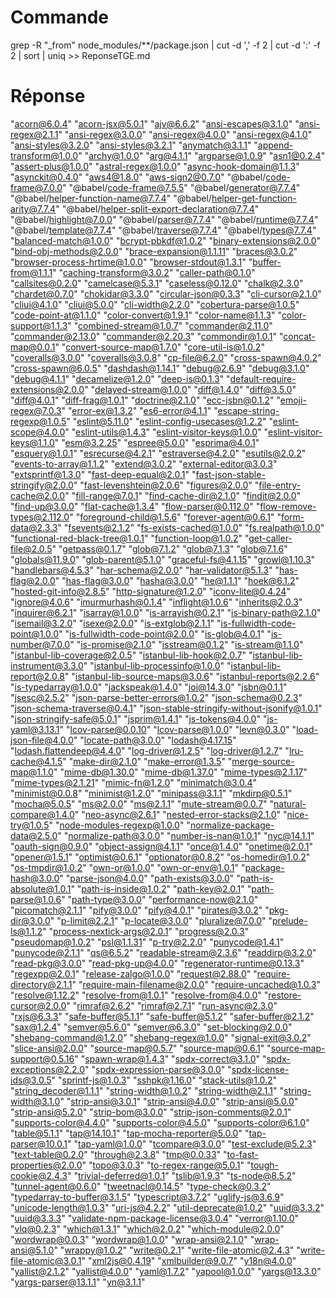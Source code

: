 # Commande

grep -R "_from" node_modules/**/package.json | cut -d ',' -f 2 | cut -d ':' -f 2 | sort | uniq >> ReponseTGE.md

# Réponse

 "acorn@6.0.4"
 "acorn-jsx@5.0.1"
 "ajv@6.6.2"
 "ansi-escapes@3.1.0"
 "ansi-regex@2.1.1"
 "ansi-regex@3.0.0"
 "ansi-regex@4.0.0"
 "ansi-regex@4.1.0"
 "ansi-styles@3.2.0"
 "ansi-styles@3.2.1"
 "anymatch@3.1.1"
 "append-transform@1.0.0"
 "archy@1.0.0"
 "arg@4.1.1"
 "argparse@1.0.9"
 "asn1@0.2.4"
 "assert-plus@1.0.0"
 "astral-regex@1.0.0"
 "async-hook-domain@1.1.3"
 "asynckit@0.4.0"
 "aws4@1.8.0"
 "aws-sign2@0.7.0"
 "@babel/code-frame@7.0.0"
 "@babel/code-frame@7.5.5"
 "@babel/generator@7.7.4"
 "@babel/helper-function-name@7.7.4"
 "@babel/helper-get-function-arity@7.7.4"
 "@babel/helper-split-export-declaration@7.7.4"
 "@babel/highlight@7.0.0"
 "@babel/parser@7.7.4"
 "@babel/runtime@7.7.4"
 "@babel/template@7.7.4"
 "@babel/traverse@7.7.4"
 "@babel/types@7.7.4"
 "balanced-match@1.0.0"
 "bcrypt-pbkdf@1.0.2"
 "binary-extensions@2.0.0"
 "bind-obj-methods@2.0.0"
 "brace-expansion@1.1.11"
 "braces@3.0.2"
 "browser-process-hrtime@1.0.0"
 "browser-stdout@1.3.1"
 "buffer-from@1.1.1"
 "caching-transform@3.0.2"
 "caller-path@0.1.0"
 "callsites@0.2.0"
 "camelcase@5.3.1"
 "caseless@0.12.0"
 "chalk@2.3.0"
 "chardet@0.7.0"
 "chokidar@3.3.0"
 "circular-json@0.3.3"
 "cli-cursor@2.1.0"
 "cliui@4.1.0"
 "cliui@5.0.0"
 "cli-width@2.2.0"
 "cobertura-parse@1.0.5"
 "code-point-at@1.1.0"
 "color-convert@1.9.1"
 "color-name@1.1.3"
 "color-support@1.1.3"
 "combined-stream@1.0.7"
 "commander@2.11.0"
 "commander@2.13.0"
 "commander@2.20.3"
 "commondir@1.0.1"
 "concat-map@0.0.1"
 "convert-source-map@1.7.0"
 "core-util-is@1.0.2"
 "coveralls@3.0.0"
 "coveralls@3.0.8"
 "cp-file@6.2.0"
 "cross-spawn@4.0.2"
 "cross-spawn@6.0.5"
 "dashdash@1.14.1"
 "debug@2.6.9"
 "debug@3.1.0"
 "debug@4.1.1"
 "decamelize@1.2.0"
 "deep-is@0.1.3"
 "default-require-extensions@2.0.0"
 "delayed-stream@1.0.0"
 "diff@1.4.0"
 "diff@3.5.0"
 "diff@4.0.1"
 "diff-frag@1.0.1"
 "doctrine@2.1.0"
 "ecc-jsbn@0.1.2"
 "emoji-regex@7.0.3"
 "error-ex@1.3.2"
 "es6-error@4.1.1"
 "escape-string-regexp@1.0.5"
 "eslint@5.11.0"
 "eslint-config-usecases@1.2.2"
 "eslint-scope@4.0.0"
 "eslint-utils@1.4.3"
 "eslint-visitor-keys@1.0.0"
 "eslint-visitor-keys@1.1.0"
 "esm@3.2.25"
 "espree@5.0.0"
 "esprima@4.0.1"
 "esquery@1.0.1"
 "esrecurse@4.2.1"
 "estraverse@4.2.0"
 "esutils@2.0.2"
 "events-to-array@1.1.2"
 "extend@3.0.2"
 "external-editor@3.0.3"
 "extsprintf@1.3.0"
 "fast-deep-equal@2.0.1"
 "fast-json-stable-stringify@2.0.0"
 "fast-levenshtein@2.0.6"
 "figures@2.0.0"
 "file-entry-cache@2.0.0"
 "fill-range@7.0.1"
 "find-cache-dir@2.1.0"
 "findit@2.0.0"
 "find-up@3.0.0"
 "flat-cache@1.3.4"
 "flow-parser@0.112.0"
 "flow-remove-types@2.112.0"
 "foreground-child@1.5.6"
 "forever-agent@0.6.1"
 "form-data@2.3.3"
 "fsevents@2.1.2"
 "fs-exists-cached@1.0.0"
 "fs.realpath@1.0.0"
 "functional-red-black-tree@1.0.1"
 "function-loop@1.0.2"
 "get-caller-file@2.0.5"
 "getpass@0.1.7"
 "glob@7.1.2"
 "glob@7.1.3"
 "glob@7.1.6"
 "globals@11.9.0"
 "glob-parent@5.1.0"
 "graceful-fs@4.1.15"
 "growl@1.10.3"
 "handlebars@4.5.3"
 "har-schema@2.0.0"
 "har-validator@5.1.3"
 "has-flag@2.0.0"
 "has-flag@3.0.0"
 "hasha@3.0.0"
 "he@1.1.1"
 "hoek@6.1.2"
 "hosted-git-info@2.8.5"
 "http-signature@1.2.0"
 "iconv-lite@0.4.24"
 "ignore@4.0.6"
 "imurmurhash@0.1.4"
 "inflight@1.0.6"
 "inherits@2.0.3"
 "inquirer@6.2.1"
 "isarray@1.0.0"
 "is-arrayish@0.2.1"
 "is-binary-path@2.1.0"
 "isemail@3.2.0"
 "isexe@2.0.0"
 "is-extglob@2.1.1"
 "is-fullwidth-code-point@1.0.0"
 "is-fullwidth-code-point@2.0.0"
 "is-glob@4.0.1"
 "is-number@7.0.0"
 "is-promise@2.1.0"
 "isstream@0.1.2"
 "is-stream@1.1.0"
 "istanbul-lib-coverage@2.0.5"
 "istanbul-lib-hook@2.0.7"
 "istanbul-lib-instrument@3.3.0"
 "istanbul-lib-processinfo@1.0.0"
 "istanbul-lib-report@2.0.8"
 "istanbul-lib-source-maps@3.0.6"
 "istanbul-reports@2.2.6"
 "is-typedarray@1.0.0"
 "jackspeak@1.4.0"
 "joi@14.3.0"
 "jsbn@0.1.1"
 "jsesc@2.5.2"
 "json-parse-better-errors@1.0.2"
 "json-schema@0.2.3"
 "json-schema-traverse@0.4.1"
 "json-stable-stringify-without-jsonify@1.0.1"
 "json-stringify-safe@5.0.1"
 "jsprim@1.4.1"
 "js-tokens@4.0.0"
 "js-yaml@3.13.1"
 "lcov-parse@0.0.10"
 "lcov-parse@1.0.0"
 "levn@0.3.0"
 "load-json-file@4.0.0"
 "locate-path@3.0.0"
 "lodash@4.17.15"
 "lodash.flattendeep@4.4.0"
 "log-driver@1.2.5"
 "log-driver@1.2.7"
 "lru-cache@4.1.5"
 "make-dir@2.1.0"
 "make-error@1.3.5"
 "merge-source-map@1.1.0"
 "mime-db@1.30.0"
 "mime-db@1.37.0"
 "mime-types@2.1.17"
 "mime-types@2.1.21"
 "mimic-fn@1.2.0"
 "minimatch@3.0.4"
 "minimist@0.0.8"
 "minimist@1.2.0"
 "minipass@3.1.1"
 "mkdirp@0.5.1"
 "mocha@5.0.5"
 "ms@2.0.0"
 "ms@2.1.1"
 "mute-stream@0.0.7"
 "natural-compare@1.4.0"
 "neo-async@2.6.1"
 "nested-error-stacks@2.1.0"
 "nice-try@1.0.5"
 "node-modules-regexp@1.0.0"
 "normalize-package-data@2.5.0"
 "normalize-path@3.0.0"
 "number-is-nan@1.0.1"
 "nyc@14.1.1"
 "oauth-sign@0.9.0"
 "object-assign@4.1.1"
 "once@1.4.0"
 "onetime@2.0.1"
 "opener@1.5.1"
 "optimist@0.6.1"
 "optionator@0.8.2"
 "os-homedir@1.0.2"
 "os-tmpdir@1.0.2"
 "own-or@1.0.0"
 "own-or-env@1.0.1"
 "package-hash@3.0.0"
 "parse-json@4.0.0"
 "path-exists@3.0.0"
 "path-is-absolute@1.0.1"
 "path-is-inside@1.0.2"
 "path-key@2.0.1"
 "path-parse@1.0.6"
 "path-type@3.0.0"
 "performance-now@2.1.0"
 "picomatch@2.1.1"
 "pify@3.0.0"
 "pify@4.0.1"
 "pirates@3.0.2"
 "pkg-dir@3.0.0"
 "p-limit@2.2.1"
 "p-locate@3.0.0"
 "pluralize@7.0.0"
 "prelude-ls@1.1.2"
 "process-nextick-args@2.0.1"
 "progress@2.0.3"
 "pseudomap@1.0.2"
 "psl@1.1.31"
 "p-try@2.2.0"
 "punycode@1.4.1"
 "punycode@2.1.1"
 "qs@6.5.2"
 "readable-stream@2.3.6"
 "readdirp@3.2.0"
 "read-pkg@3.0.0"
 "read-pkg-up@4.0.0"
 "regenerator-runtime@0.13.3"
 "regexpp@2.0.1"
 "release-zalgo@1.0.0"
 "request@2.88.0"
 "require-directory@2.1.1"
 "require-main-filename@2.0.0"
 "require-uncached@1.0.3"
 "resolve@1.12.2"
 "resolve-from@1.0.1"
 "resolve-from@4.0.0"
 "restore-cursor@2.0.0"
 "rimraf@2.6.2"
 "rimraf@2.7.1"
 "run-async@2.3.0"
 "rxjs@6.3.3"
 "safe-buffer@5.1.1"
 "safe-buffer@5.1.2"
 "safer-buffer@2.1.2"
 "sax@1.2.4"
 "semver@5.6.0"
 "semver@6.3.0"
 "set-blocking@2.0.0"
 "shebang-command@1.2.0"
 "shebang-regex@1.0.0"
 "signal-exit@3.0.2"
 "slice-ansi@2.0.0"
 "source-map@0.5.7"
 "source-map@0.6.1"
 "source-map-support@0.5.16"
 "spawn-wrap@1.4.3"
 "spdx-correct@3.1.0"
 "spdx-exceptions@2.2.0"
 "spdx-expression-parse@3.0.0"
 "spdx-license-ids@3.0.5"
 "sprintf-js@1.0.3"
 "sshpk@1.16.0"
 "stack-utils@1.0.2"
 "string_decoder@1.1.1"
 "string-width@1.0.2"
 "string-width@2.1.1"
 "string-width@3.1.0"
 "strip-ansi@3.0.1"
 "strip-ansi@4.0.0"
 "strip-ansi@5.0.0"
 "strip-ansi@5.2.0"
 "strip-bom@3.0.0"
 "strip-json-comments@2.0.1"
 "supports-color@4.4.0"
 "supports-color@4.5.0"
 "supports-color@6.1.0"
 "table@5.1.1"
 "tap@14.10.1"
 "tap-mocha-reporter@5.0.0"
 "tap-parser@10.0.1"
 "tap-yaml@1.0.0"
 "tcompare@3.0.0"
 "test-exclude@5.2.3"
 "text-table@0.2.0"
 "through@2.3.8"
 "tmp@0.0.33"
 "to-fast-properties@2.0.0"
 "topo@3.0.3"
 "to-regex-range@5.0.1"
 "tough-cookie@2.4.3"
 "trivial-deferred@1.0.1"
 "tslib@1.9.3"
 "ts-node@8.5.2"
 "tunnel-agent@0.6.0"
 "tweetnacl@0.14.5"
 "type-check@0.3.2"
 "typedarray-to-buffer@3.1.5"
 "typescript@3.7.2"
 "uglify-js@3.6.9"
 "unicode-length@1.0.3"
 "uri-js@4.2.2"
 "util-deprecate@1.0.2"
 "uuid@3.3.2"
 "uuid@3.3.3"
 "validate-npm-package-license@3.0.4"
 "verror@1.10.0"
 "vlq@0.2.3"
 "which@1.3.1"
 "which@2.0.2"
 "which-module@2.0.0"
 "wordwrap@0.0.3"
 "wordwrap@1.0.0"
 "wrap-ansi@2.1.0"
 "wrap-ansi@5.1.0"
 "wrappy@1.0.2"
 "write@0.2.1"
 "write-file-atomic@2.4.3"
 "write-file-atomic@3.0.1"
 "xml2js@0.4.19"
 "xmlbuilder@9.0.7"
 "y18n@4.0.0"
 "yallist@2.1.2"
 "yallist@4.0.0"
 "yaml@1.7.2"
 "yapool@1.0.0"
 "yargs@13.3.0"
 "yargs-parser@13.1.1"
 "yn@3.1.1"
